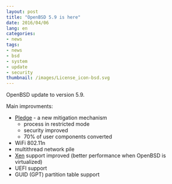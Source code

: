 ```yaml
---
layout: post
title: "OpenBSD 5.9 is here"
date: 2016/04/06
lang: en
categories:
- news
tags:
- news
- bsd
- system
- update
- security
thumbnail: /images/License_icon-bsd.svg
---
```

OpenBSD update to version 5.9.

Main improvments:

* [Pledge][] - a new mitigation mechanism
  + process in restricted mode
  + security improved
  + 70% of user components converted
* WiFi 802.11n
* multithread network pile
* [Xen][] support improved (better performance when OpenBSD is virtualized)
* UEFI support
* GUID (GPT) partition table support

[Pledge]: http://man.openbsd.org/OpenBSD-current/man2/pledge.2 "Pledge(2) man page"
[Xen]: http://www.xenproject.org/ "Xen Project Website"
